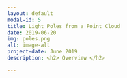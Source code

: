```yaml
---
layout: default
modal-id: 5
title: Light Poles from a Point Cloud
date: 2019-06-20
img: poles.png
alt: image-alt
project-date: June 2019
description: <h2> Overview </h2>

---
```


